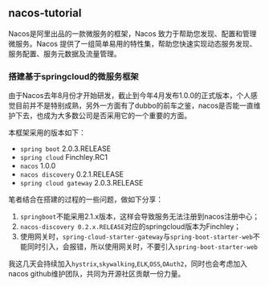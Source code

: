 ## nacos-tutorial

Nacos是阿里出品的一款微服务的框架，Nacos 致力于帮助您发现、配置和管理微服务。Nacos 提供了一组简单易用的特性集，帮助您快速实现动态服务发现、服务配置、服务元数据及流量管理。

### 搭建基于springcloud的微服务框架
由于Nacos去年8月份才开始研发，截止到今年4月发布1.0.0的正式版本，个人感觉目前并不是特别成熟，另外一方面有了dubbo的前车之鉴，nacos是否能一直维护下去，也成为大多数公司是否采用它的一个重要的方面。

本框架采用的版本如下：
* `spring boot`           2.0.3.RELEASE
* `spring cloud`          Finchley.RC1
* `nacos`                 1.0.0
* `nacos discovery`       0.2.1.RELEASE
* `spring cloud gateway`  2.0.3.RELEASE

笔者结合在搭建的过程的一些问题，做如下分享：
1) `springboot`不能采用2.1.x版本，这样会导致服务无法注册到nacos注册中心；
2) `nacos-discovery 0.2.x.RELEASE`对应的springcloud版本为Finchley；
3) 使用网关时，`spring-cloud-starter-gateway`与`spring-boot-starter-web`不能同时引入，会报错，所以使用网关时，不要引入`spring-boot-starter-web`

我这几天会持续加入`hystrix`,`skywalking`,`ELK`,`OSS`,`OAuth2`，同时也会考虑加入nacos github维护团队，共同为开源社区贡献一份力量。